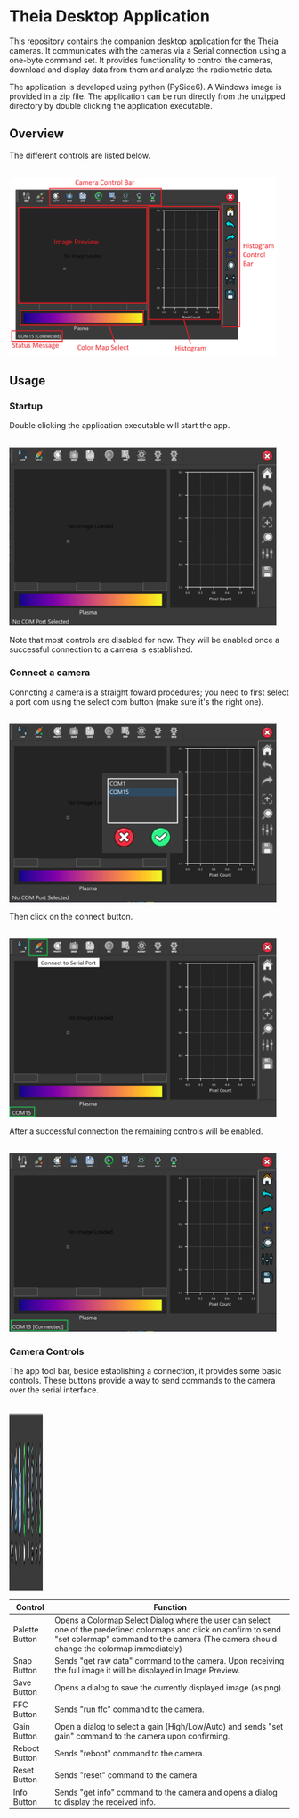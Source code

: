 # Theia Desktop Application

This repository contains the companion desktop application for the Theia cameras. It communicates with the cameras via a Serial connection using a one-byte command set. It provides functionality to control the cameras, download and display data from them and analyze the radiometric data. <br>

The application is developed using python (PySide6). A Windows image is provided in a zip file. The application can be run directly from the unzipped directory by double clicking the application executable.

## Overview

The different controls are listed below.

<br>
<img src="screenshots/controls.png" width="480" height="320">

## Usage

### Startup

Double clicking the application executable will start the app.

<br>
<img src="screenshots/tool_start.png" width="480" height="320">

Note that most controls are disabled for now. They will be enabled once a successful connection to a camera is established.

### Connect a camera

Conncting a camera is a straight foward procedures; you need to first select a port com using the select com button (make sure it's the right one).

<br>
<img src="screenshots/tool_portcom.png" width="480" height="320">

Then click on the connect button.

<br>
<img src="screenshots/connect.png" width="480" height="320">

After a successful connection the remaining controls will be enabled.

<br>
<img src="screenshots/connected.png" width="480" height="320">

### Camera Controls

The app tool bar, beside establishing a connection, it provides some basic controls. These buttons provide a way to send commands to the camera over the serial interface.

<br>
<img src="screenshots/cam_controls.png" width="60" height="320">

| **Control** | **Function** |
|------|------|
| Palette Button  | Opens a Colormap Select Dialog where the user can select one of the predefined colormaps and click on confirm to send "set colormap" command to the camera (The camera should change the colormap immediately)|
| Snap Button  | Sends "get raw data" command to the camera. Upon receiving the full image it will be displayed in Image Preview. |
| Save Button   | Opens a dialog to save the currently displayed image (as png). |
| FFC Button | Sends "run ffc" command to the camera. |
| Gain Button | Open a dialog to select a gain (High/Low/Auto) and sends "set gain" command to the camera upon confirming.  |
| Reboot Button | Sends "reboot" command to the camera.  |
| Reset Button | Sends "reset" command to the camera. |
| Info Button | Sends "get info" command to the camera and opens a dialog to display the received info. |



